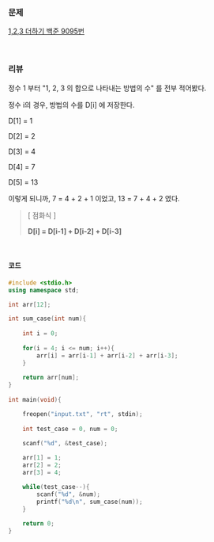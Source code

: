 ### 문제

[1,2,3 더하기 백준 9095번](https://www.acmicpc.net/problem/9095)

</br>

### 리뷰

정수 1 부터 "1, 2, 3 의 합으로 나타내는 방법의 수" 를 전부 적어봤다. 

정수 i의 경우, 방법의 수를 D[i] 에 저장한다.

D[1] = 1

D[2] = 2

D[3] = 4

D[4] = 7

D[5] = 13 

이렇게 되니까, 7 = 4 + 2 + 1 이었고, 13 = 7 + 4 + 2 였다. 

> [ 점화식 ]
>
> **D[i] = D[i-1] + D[i-2] + D[i-3]**

</br>

#### 코드

```c++
#include <stdio.h>
using namespace std;

int arr[12];

int sum_case(int num){
		
	int i = 0;
	
	for(i = 4; i <= num; i++){
		arr[i] = arr[i-1] + arr[i-2] + arr[i-3];
	}
	
	return arr[num];
}
  
int main(void){

	freopen("input.txt", "rt", stdin);
	
	int test_case = 0, num = 0;
	
	scanf("%d", &test_case);

	arr[1] = 1;
	arr[2] = 2;
	arr[3] = 4;

	while(test_case--){
		scanf("%d", &num);
		printf("%d\n", sum_case(num));
	}
	
	return 0;
}
```

